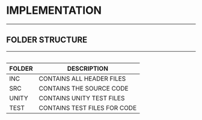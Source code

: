 # IMPLEMENTATION
****
## FOLDER STRUCTURE
****

```
```
| FOLDER | DESCRIPTION |
| --------  | -------- |
| INC     | CONTAINS ALL HEADER FILES |
| SRC     | CONTAINS THE SOURCE CODE |
| UNITY     | CONTAINS UNITY TEST FILES |
| TEST     | CONTAINS TEST FILES FOR CODE|

